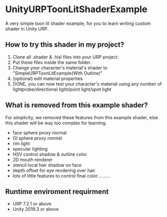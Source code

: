 # UnityURPToonLitShaderExample
A very simple toon lit shader example, for you to learn writing custom shader in Unity URP.

How to try this shader in my project?
-------------------
1. Clone all .shader & .hlsl files into your URP project.
2. Put these files inside the same folder.
3. Change your character's material's shader to "SimpleURPToonLitExample(With Outline)"
4. (optional) edit material properties
5. DONE, you can now test your character's material using any number of lightprobe/directional light/point light/spot light

What is removed from this example shader?
-------------------
For simplicity, we removed these features from this example shader, else this shader will be way too complex for learning.
- face sphere proxy normal
- GI sphere proxy normal
- rim light
- specular lighting
- HSV control shadow & outline color
- 2D mouth renderer
- stencil local hair shadow on face
- depth offset for eye rendering over hair
- lots of little features to control final color..........

Runtime enviroment requirment
-----------------------
- URP 7.2.1 or above
- Unity 2019.3 or above

